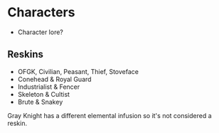 # Characters

- Character lore?

## Reskins

- OFGK, Civilian, Peasant, Thief, Stoveface
- Conehead & Royal Guard
- Industrialist & Fencer
- Skeleton & Cultist
- Brute & Snakey

Gray Knight has a different elemental infusion so it's not considered a reskin.
